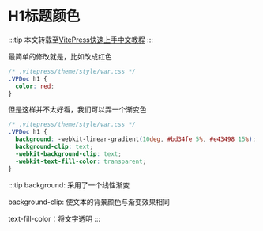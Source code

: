 # H1标题颜色
:::tip
本文转载至[VitePress快速上手中文教程](https://vitepress.yiov.top/style#h1%E6%A0%87%E9%A2%98%E9%A2%9C%E8%89%B2)
:::

最简单的修改就是，比如改成红色
```css
/* .vitepress/theme/style/var.css */
.VPDoc h1 {
  color: red;
}
```

但是这样并不太好看，我们可以弄一个渐变色
```css
/* .vitepress/theme/style/var.css */
.VPDoc h1 {
  background: -webkit-linear-gradient(10deg, #bd34fe 5%, #e43498 15%);
  background-clip: text;
  -webkit-background-clip: text;
  -webkit-text-fill-color: transparent;
}
```

:::tip
background: 采用了一个线性渐变

background-clip: 使文本的背景颜色与渐变效果相同

text-fill-color：将文字透明
:::